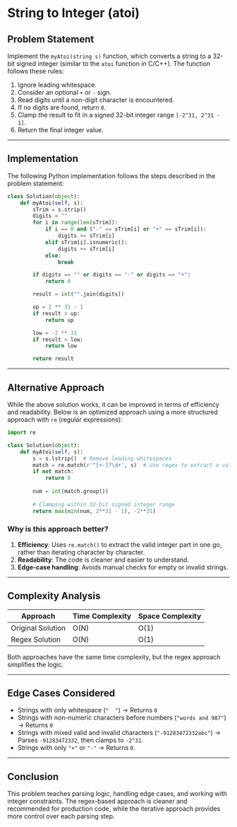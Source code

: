 # String to Integer (atoi)

## Problem Statement
Implement the `myAtoi(string s)` function, which converts a string to a 32-bit signed integer (similar to the `atoi` function in C/C++). The function follows these rules:

1. Ignore leading whitespace.
2. Consider an optional `+` or `-` sign.
3. Read digits until a non-digit character is encountered.
4. If no digits are found, return `0`.
5. Clamp the result to fit in a signed 32-bit integer range `[-2^31, 2^31 - 1]`.
6. Return the final integer value.

---

## Implementation
The following Python implementation follows the steps described in the problem statement:

```python
class Solution(object):
    def myAtoi(self, s):
        sTrim = s.strip()
        digits = ""
        for i in range(len(sTrim)):
            if i == 0 and ("-" == sTrim[i] or "+" == sTrim[i]):
                digits += sTrim[i]
            elif sTrim[i].isnumeric():
                digits += sTrim[i]
            else:
                break

        if digits == "" or digits == "-" or digits == "+":
            return 0

        result = int("".join(digits))

        up = 2 ** 31 - 1
        if result > up:
            return up

        low = -2 ** 31
        if result < low:
            return low

        return result
```

---

## Alternative Approach
While the above solution works, it can be improved in terms of efficiency and readability. Below is an optimized approach using a more structured approach with `re` (regular expressions):

```python
import re

class Solution(object):
    def myAtoi(self, s):
        s = s.lstrip()  # Remove leading whitespaces
        match = re.match(r'^[+-]?\d+', s)  # Use regex to extract a valid number
        if not match:
            return 0
        
        num = int(match.group())
        
        # Clamping within 32-bit signed integer range
        return max(min(num, 2**31 - 1), -2**31)
```

### Why is this approach better?
1. **Efficiency**: Uses `re.match()` to extract the valid integer part in one go, rather than iterating character by character.
2. **Readability**: The code is cleaner and easier to understand.
3. **Edge-case handling**: Avoids manual checks for empty or invalid strings.

---

## Complexity Analysis
| Approach        | Time Complexity | Space Complexity |
|---------------|---------------|---------------|
| Original Solution | O(N) | O(1) |
| Regex Solution   | O(N) | O(1) |

Both approaches have the same time complexity, but the regex approach simplifies the logic.

---

## Edge Cases Considered
- Strings with only whitespace (`"  "`) → Returns `0`
- Strings with non-numeric characters before numbers (`"words and 987"`) → Returns `0`
- Strings with mixed valid and invalid characters (`"-91283472332abc"`) → Parses `-91283472332`, then clamps to `-2^31`.
- Strings with only `"+"` or `"-"` → Returns `0`.

---

## Conclusion
This problem teaches parsing logic, handling edge cases, and working with integer constraints. The regex-based approach is cleaner and recommended for production code, while the iterative approach provides more control over each parsing step.

